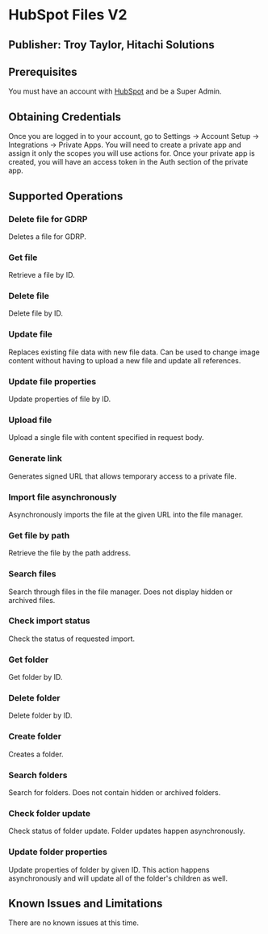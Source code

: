 # HubSpot Files V2

## Publisher: Troy Taylor, Hitachi Solutions

## Prerequisites
You must have an account with [HubSpot](https://app.hubspot.com/signup-hubspot/crm) and be a Super Admin.

## Obtaining Credentials
Once you are logged in to your account, go to Settings -> Account Setup -> Integrations -> Private Apps. You will need to create a private app and assign it only the scopes you will use actions for. Once your private app is created, you will have an access token in the Auth section of the private app.

## Supported Operations
### Delete file for GDRP
Deletes a file for GDRP.
### Get file
Retrieve a file by ID.
### Delete file
Delete file by ID.
### Update file
Replaces existing file data with new file data. Can be used to change image content without having to upload a new file and update all references.
### Update file properties
Update properties of file by ID.
### Upload file
Upload a single file with content specified in request body.
### Generate link
Generates signed URL that allows temporary access to a private file.
### Import file asynchronously
Asynchronously imports the file at the given URL into the file manager.
### Get file by path
Retrieve the file by the path address.
### Search files
Search through files in the file manager. Does not display hidden or archived files.
### Check import status
Check the status of requested import.
### Get folder
Get folder by ID.
### Delete folder
Delete folder by ID.
### Create folder
Creates a folder.
### Search folders
Search for folders. Does not contain hidden or archived folders.
### Check folder update
Check status of folder update. Folder updates happen asynchronously.
### Update folder properties
Update properties of folder by given ID. This action happens asynchronously and will update all of the folder's children as well.

## Known Issues and Limitations
There are no known issues at this time.
